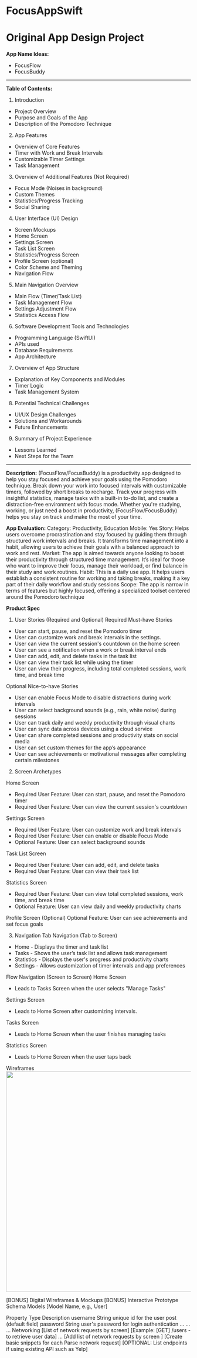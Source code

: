 # FocusAppSwift
# **Original App Design Project**

**App Name Ideas:**
- FocusFlow
- FocusBuddy
--------------------------------------------
**Table of Contents:**
1. Introduction
- Project Overview
- Purpose and Goals of the App
- Description of the Pomodoro Technique

2. App Features
- Overview of Core Features
- Timer with Work and Break Intervals
- Customizable Timer Settings
- Task Management

3. Overview of Additional Features (Not Required)
- Focus Mode (Noises in background)
- Custom Themes
- Statistics/Progress Tracking
- Social Sharing

4. User Interface (UI) Design
- Screen Mockups
- Home Screen
- Settings Screen
- Task List Screen
- Statistics/Progress Screen
- Profile Screen (optional)
- Color Scheme and Theming
- Navigation Flow

5. Main Navigation Overview
- Main Flow (Timer/Task List)
- Task Management Flow
- Settings Adjustment Flow
- Statistics Access Flow

6. Software Development Tools and Technologies
- Programming Language (SwiftUI)
- APIs used
- Database Requirements
- App Architecture

7. Overview of App Structure
- Explanation of Key Components and Modules
- Timer Logic
- Task Management System

8. Potential Technical Challenges
- UI/UX Design Challenges
- Solutions and Workarounds
- Future Enhancements

9. Summary of Project Experience
- Lessons Learned
- Next Steps for the Team
--------------------------------------------
**Description:**
(FocusFlow/FocusBuddy) is a productivity app designed to help you stay focused and achieve your goals using the Pomodoro technique. Break down your work into focused intervals with customizable timers, followed by short breaks to recharge. Track your progress with insightful statistics, manage tasks with a built-in to-do list, and create a distraction-free environment with focus mode. Whether you're studying, working, or just need a boost in productivity, (FocusFlow/FocusBuddy) helps you stay on track and make the most of your time.

**App Evaluation:**
Category: Productivity, Education
Mobile:  Yes
Story: Helps users overcome procrastination and stay focused by guiding them through structured work intervals and breaks. It transforms time management into a habit, allowing users to achieve their goals with a balanced approach to work and rest.
Market: The app is aimed towards anyone looking to boost their productivity through structured time management. It’s ideal for those who want to improve their focus, manage their workload, or find balance in their study and work routines.
Habit: This is a daily use app. It helps users establish a consistent routine for working and taking breaks, making it a key part of their daily workflow and study sessions
Scope: The app is narrow in terms of features but highly focused, offering a specialized toolset centered around the Pomodoro technique

**Product Spec**
1. User Stories (Required and Optional)
Required Must-have Stories

- User can start, pause, and reset the Pomodoro timer
- User can customize work and break intervals in the settings.
- User can view the current session's countdown on the home screen
- User can see a notification when a work or break interval ends
- User can add, edit, and delete tasks in the task list
- User can view their task list while using the timer
- User can view their progress, including total completed sessions, work time, and break time

Optional Nice-to-have Stories
- User can enable Focus Mode to disable distractions during work intervals
- User can select background sounds (e.g., rain, white noise) during sessions
- User can track daily and weekly productivity through visual charts
- User can sync data across devices using a cloud service
- User can share completed sessions and productivity stats on social media
- User can set custom themes for the app’s appearance
- User can see achievements or motivational messages after completing certain milestones

2. Screen Archetypes

Home Screen
- Required User Feature: User can start, pause, and reset the Pomodoro timer
- Required User Feature: User can view the current session's countdown

Settings Screen
- Required User Feature: User can customize work and break intervals
- Required User Feature: User can enable or disable Focus Mode
- Optional Feature: User can select background sounds

Task List Screen
- Required User Feature: User can add, edit, and delete tasks
- Required User Feature: User can view their task list

Statistics Screen
- Required User Feature: User can view total completed sessions, work time, and break time
- Optional Feature: User can view daily and weekly productivity charts

Profile Screen (Optional)
Optional Feature: User can see achievements and set focus goals

3. Navigation
Tab Navigation (Tab to Screen)
- Home - Displays the timer and task list
- Tasks - Shows the user’s task list and allows task management
- Statistics - Displays the user's progress and productivity charts
- Settings - Allows customization of timer intervals and app preferences

Flow Navigation (Screen to Screen)
Home Screen
- Leads to Tasks Screen when the user selects "Manage Tasks"

Settings Screen
- Leads to Home Screen after customizing intervals.

Tasks Screen
- Leads to Home Screen when the user finishes managing tasks

Statistics Screen
- Leads to Home Screen when the user taps back

Wireframes
<img src="https://github.com/Group4-SwiftClass/FocusAppSwift/blob/main/IMG_1085.jpg" width=600 rotate="90">


[BONUS] Digital Wireframes & Mockups
[BONUS] Interactive Prototype
Schema
Models
[Model Name, e.g., User]

Property Type Description
username	String	unique id for the user post (default field)
password	String	user's password for login authentication
...	...	...
Networking
[List of network requests by screen]
[Example: [GET] /users - to retrieve user data]
...
[Add list of network requests by screen ]
[Create basic snippets for each Parse network request]
[OPTIONAL: List endpoints if using existing API such as Yelp]
